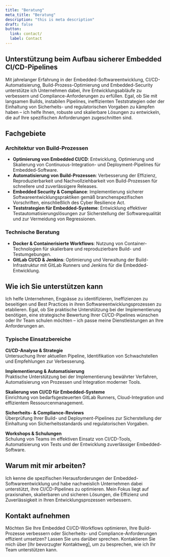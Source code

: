 ```yaml
---
title: "Beratung"
meta_title: "Beratung"
description: "this is meta description"
draft: false
button:
  link: contact/
  label: Contact
---
```


## Unterstützung beim Aufbau sicherer Embedded CI/CD-Pipelines

<!-- Schneller und zuverlässiger -->

Mit jahrelanger Erfahrung in der Embedded-Softwareentwicklung, CI/CD-Automatisierung, Build-Prozess-Optimierung und Embedded-Security unterstütze ich Unternehmen dabei, ihre Entwicklungsabläufe zu verbessern und Compliance-Anforderungen zu erfüllen. Egal, ob Sie mit langsamen Builds, instabilen Pipelines, ineffizienten Teststrategien oder der Einhaltung von Sicherheits- und regulatorischen Vorgaben zu kämpfen haben – ich helfe Ihnen, robuste und skalierbare Lösungen zu entwickeln, die auf Ihre spezifischen Anforderungen zugeschnitten sind.

## Fachgebiete

### Architektur von Build-Prozessen

- **Optimierung von Embedded CI/CD**: Entwicklung, Optimierung und Skalierung von Continuous-Integration- und Deployment-Pipelines für Embedded-Software.  
- **Automatisierung von Build-Prozessen**: Verbesserung der Effizienz, Reproduzierbarkeit und Nachvollziehbarkeit von Build-Prozessen für schnellere und zuverlässigere Releases.  
- **Embedded Security & Compliance**: Implementierung sicherer Softwareentwicklungspraktiken gemäß branchenspezifischen Vorschriften, einschließlich des Cyber Resilience Act.  
- **Teststrategien für Embedded-Systeme**: Entwicklung effektiver Testautomatisierungslösungen zur Sicherstellung der Softwarequalität und zur Vermeidung von Regressionen.  

### Technische Beratung

- **Docker & Containerisierte Workflows**: Nutzung von Container-Technologien für skalierbare und reproduzierbare Build- und Testumgebungen.  
- **GitLab CI/CD & Jenkins**: Optimierung und Verwaltung der Build-Infrastruktur mit GitLab Runners und Jenkins für die Embedded-Entwicklung.  

## Wie ich Sie unterstützen kann

Ich helfe Unternehmen, Engpässe zu identifizieren, Ineffizienzen zu beseitigen und Best Practices in ihren Softwareentwicklungsprozessen zu etablieren. Egal, ob Sie praktische Unterstützung bei der Implementierung benötigen, eine strategische Bewertung Ihrer CI/CD-Pipelines wünschen oder Ihr Team schulen möchten – ich passe meine Dienstleistungen an Ihre Anforderungen an.

### Typische Einsatzbereiche

**CI/CD-Analyse & Strategie**  
Untersuchung Ihrer aktuellen Pipeline, Identifikation von Schwachstellen und Empfehlungen zur Verbesserung.

**Implementierung & Automatisierung**  
Praktische Unterstützung bei der Implementierung bewährter Verfahren, Automatisierung von Prozessen und Integration moderner Tools.

**Skalierung von CI/CD für Embedded-Systeme**  
Einrichtung von bedarfsgesteuerten GitLab Runners, Cloud-Integration und effizientem Ressourcenmanagement.

**Sicherheits- & Compliance-Reviews**  
Überprüfung Ihrer Build- und Deployment-Pipelines zur Sicherstellung der Einhaltung von Sicherheitsstandards und regulatorischen Vorgaben.

**Workshops & Schulungen**  
Schulung von Teams im effektiven Einsatz von CI/CD-Tools, Automatisierung von Tests und der Entwicklung zuverlässiger Embedded-Software.

## Warum mit mir arbeiten?

Ich kenne die spezifischen Herausforderungen der Embedded-Softwareentwicklung und habe nachweislich Unternehmen dabei unterstützt, ihre CI/CD-Pipelines zu optimieren. Mein Fokus liegt auf praxisnahen, skalierbaren und sicheren Lösungen, die Effizienz und Zuverlässigkeit in Ihren Entwicklungsprozessen verbessern.

## Kontakt aufnehmen

Möchten Sie Ihre Embedded CI/CD-Workflows optimieren, Ihre Build-Prozesse verbessern oder Sicherheits- und Compliance-Anforderungen effizient umsetzen? Lassen Sie uns darüber sprechen. Kontaktieren Sie mich über [Ihr bevorzugter Kontaktweg], um zu besprechen, wie ich Ihr Team unterstützen kann.

